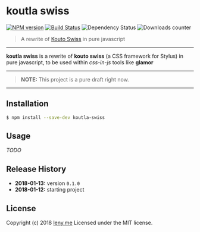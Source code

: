 # koutla swiss

[![NPM version](https://badge.fury.io/js/kouto-swiss.svg)](http://badge.fury.io/js/koutla-swiss) [![Build Status](http://img.shields.io/travis/leny/koutla-swiss.svg)](https://travis-ci.org/leny/koutla-swiss) ![Dependency Status](https://david-dm.org/leny/koutla-swiss.svg) ![Downloads counter](http://img.shields.io/npm/dm/koutla-swiss.svg)

> A rewrite of [Kouto Swiss](https://kouto-swiss.io) in pure javascript

* * *

**koutla swiss** is a rewrite of **kouto swiss** (a CSS framework for Stylus) in pure javascript, to be used within _css-in-js_ tools like **glamor**

* * *

> **NOTE:** This project is a pure draft right now.

* * *

## Installation

```bash
$ npm install --save-dev koutla-swiss
```

## Usage

_TODO_

## Release History

* **2018-01-13:** version `0.1.0`
* **2018-01-12:** starting project

## License

Copyright (c) 2018 [leny.me](http://leny.me)
Licensed under the MIT license.
